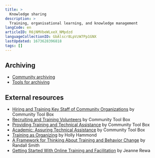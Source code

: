 ```yaml
---
title: >
  Knowledge sharing
description: >
  Training, organisational learning, and knowledge management
langCode: en
articleID: R6jNMVbeWLxeX_NMpdzd
languageCollectionID: GbAlscr8LpVzW7Pp1GNX
lastUpdated: 1673628396818
tags: []
---
```


## Archiving

-   [Community archiving](/organising/community-archiving)
-   [Tools for archiving](/organising/archiving-tools)

## External resources

-   [Hiring and Training Key Staff of Community Organizations](https://ctb.ku.edu/en/table-of-contents/structure/hiring-and-training) by Community Tool Box
-   [Recruiting and Training Volunteers](https://ctb.ku.edu/en/table-of-contents/structure/volunteers) by Community Tool Box
-   [Providing Training and Technical Assistance](https://ctb.ku.edu/en/table-of-contents/structure/training-and-technical-assistance) by Community Tool Box
-   [Academic: Assuring Technical Assistance](https://ctb.ku.edu/en/best-change-processes/assuring-technical-assistance/overview) by Community Tool Box
-   [Training as Organizing](https://commonslibrary.org/training-as-organising/) by Holly Hammond
-   [A Framework for Thinking About Training and Behavior Change](https://commonslibrary.org/a-framework-for-thinking-about-training-and-behaviour-change/) by Randall Smith
-   [Getting Started With Online Training and Facilitation](https://commonslibrary.org/getting-started-with-online-training-and-facilitaiton/) by Jeanne Rewa